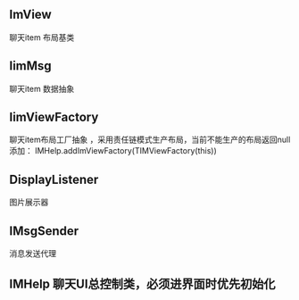

## ImView
聊天item 布局基类
## IimMsg
聊天item 数据抽象
## IimViewFactory
聊天item布局工厂抽象 ，采用责任链模式生产布局，当前不能生产的布局返回null
 添加： IMHelp.addImViewFactory(TIMViewFactory(this))

##  DisplayListener
图片展示器
## IMsgSender
消息发送代理
## IMHelp 聊天UI总控制类，必须进界面时优先初始化